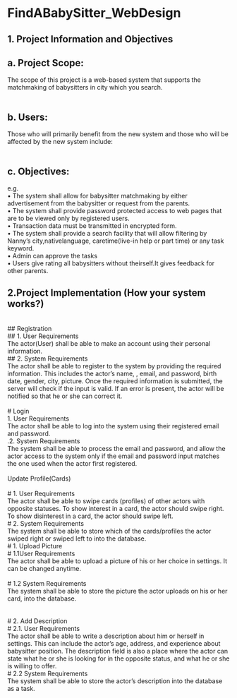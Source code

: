 # FindABabySitter_WebDesign
## 1.	Project Information and Objectives<br>
## a.	Project Scope: <br>
The scope of this project is a web-based system that supports the matchmaking of babysitters in city which you search.<br>
<br>
## b.	Users:  <br>
Those who will primarily benefit from the new system and those who will be affected by the new system include:<br>
<br>
## c.	Objectives:<br>
e.g.<br>
•	The system shall allow for babysitter matchmaking by either advertisement from the babysitter or request from the parents.<br>
•	The system shall provide password protected access to web pages that are to be viewed only by registered users.<br>
•	Transaction data must be transmitted in encrypted form.<br>
•	The system shall provide a search facility that will allow filtering by Nanny’s city,nativelanguage, caretime(live-in help or part time) or any task keyword.<br>
•	Admin can approve the tasks<br>
•	Users give rating all babysitters without theirself.It gives feedback for other parents.<br>

## 2.Project Implementation (How your system works?)<br>

<br>
## Registration<br>
## 1. User Requirements<br>
The actor(User) shall be able to make an account using their personal information.<br>
## 2. System Requirements<br>
The actor shall be able to register to the system by providing the required<br>
information. This includes the actor’s name, 
, email, and password, birth date,  gender, city, picture. Once the required information is
submitted, the server will check if the input is valid. If an error is present, the
actor will be notified so that he or she can correct it.<br>
<br>
# Login<br>
1. User Requirements<br>
The actor shall be able to log into the system using their registered email and
password.<br>
.2. System Requirements<br>
The system shall be able to process the email and password, and allow the
actor access to the system only if the email and password input matches the
one used when the actor first registered.<br>
<br>
Update Profile(Cards)<br>
<br>
# 1. User Requirements<br>
The actor shall be able to swipe cards (profiles) of other actors with opposite
statuses. To show interest in a card, the actor should swipe right. To show
disinterest in a card, the actor should swipe left.<br>
# 2. System Requirements<br>
The system shall be able to store which of the cards/profiles the actor swiped
right or swiped left to into the database.<br>
# 1.	Upload Picture<br>
# 1.1User Requirements<br>
The actor shall be able to upload a picture of his or her choice in settings. It
can be changed anytime.<br>
<br>
# 1.2 System Requirements<br>
The system shall be able to store the picture the actor uploads on his or her
card, into the database.<br>

<br>
<br>
# 2. Add Description<br>
# 2.1. User Requirements<br>
The actor shall be able to write a description about him or herself in settings.
This can include the actor’s age, address, and experience about babysitter position. The description
field is also a place where the actor can state what he or she is looking for in the opposite status, and what he or she is willing to offer.<br>
# 2.2 System Requirements<br>
The system shall be able to store the actor’s description into the database as a task.<br>
